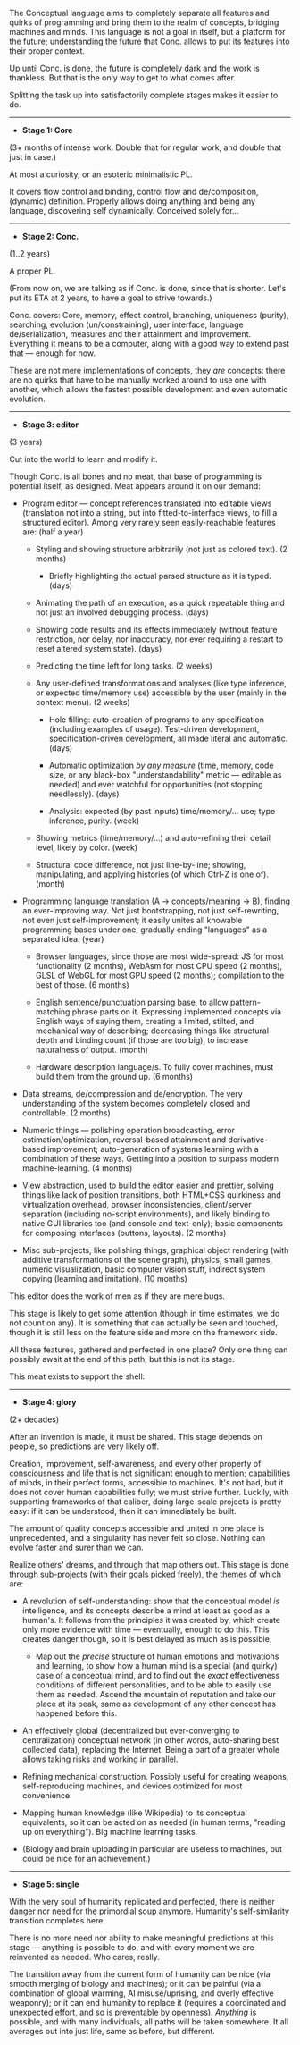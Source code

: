 ﻿The Conceptual language aims to completely separate all features and quirks of programming and bring them to the realm of concepts, bridging machines and minds. This language is not a goal in itself, but a platform for the future; understanding the future that Conc. allows to put its features into their proper context.

Up until Conc. is done, the future is completely dark and the work is thankless. But that is the only way to get to what comes after.

Splitting the task up into satisfactorily complete stages makes it easier to do.

---

- **Stage 1: Core**

(3+ months of intense work. Double that for regular work, and double that just in case.)

At most a curiosity, or an esoteric minimalistic PL.

It covers flow control and binding, control flow and de/composition, (dynamic) definition. Properly allows doing anything and being any language, discovering self dynamically. Conceived solely for…

---

- **Stage 2: Conc.**

(1..2 years)

A proper PL.

(From now on, we are talking as if Conc. is done, since that is shorter. Let's put its ETA at 2 years, to have a goal to strive towards.)

Conc. covers: Core, memory, effect control, branching, uniqueness (purity), searching, evolution (un/constraining), user interface, language de/serialization, measures and their attainment and improvement. Everything it means to be a computer, along with a good way to extend past that — enough for now.

These are not mere implementations of concepts, they *are* concepts: there are no quirks that have to be manually worked around to use one with another, which allows the fastest possible development and even automatic evolution.

---

- **Stage 3: editor**

(3 years)

Cut into the world to learn and modify it.

Though Conc. is all bones and no meat, that base of programming is potential itself, as designed. Meat appears around it on our demand:

- Program editor — concept references translated into editable views (translation not into a string, but into fitted-to-interface views, to fill a structured editor). Among very rarely seen easily-reachable features are: (half a year)

  - Styling and showing structure arbitrarily (not just as colored text). (2 months)

    - Briefly highlighting the actual parsed structure as it is typed. (days)

  - Animating the path of an execution, as a quick repeatable thing and not just an involved debugging process. (days)

  - Showing code results and its effects immediately (without feature restriction, nor delay, nor inaccuracy, nor ever requiring a restart to reset altered system state). (days)

  - Predicting the time left for long tasks. (2 weeks)

  - Any user-defined transformations and analyses (like type inference, or expected time/memory use) accessible by the user (mainly in the context menu). (2 weeks)

    - Hole filling: auto-creation of programs to any specification (including examples of usage). Test-driven development, specification-driven development, all made literal and automatic. (days)

    - Automatic optimization *by any measure* (time, memory, code size, or any black-box "understandability" metric — editable as needed) and ever watchful for opportunities (not stopping needlessly). (days)

    - Analysis: expected (by past inputs) time/memory/… use; type inference, purity. (week)

  - Showing metrics (time/memory/…) and auto-refining their detail level, likely by color. (week)

  - Structural code difference, not just line-by-line; showing, manipulating, and applying histories (of which Ctrl-Z is one of). (month)

- Programming language translation (A → concepts/meaning → B), finding an ever-improving way. Not just bootstrapping, not just self-rewriting, not even just self-improvement; it easily unites all knowable programming bases under one, gradually ending "languages" as a separated idea. (year)

  - Browser languages, since those are most wide-spread: JS for most functionality (2 months), WebAsm for most CPU speed (2 months), GLSL of WebGL for most GPU speed (2 months); compilation to the best of those. (6 months)

  - English sentence/punctuation parsing base, to allow pattern-matching phrase parts on it. Expressing implemented concepts via English ways of saying them, creating a limited, stilted, and mechanical way of describing; decreasing things like structural depth and binding count (if those are too big), to increase naturalness of output. (month)

  - Hardware description language/s. To fully cover machines, must build them from the ground up. (6 months)

- Data streams, de/compression and de/encryption. The very understanding of the system becomes completely closed and controllable. (2 months)

- Numeric things — polishing operation broadcasting, error estimation/optimization, reversal-based attainment and derivative-based improvement; auto-generation of systems learning with a combination of these ways. Getting into a position to surpass modern machine-learning. (4 months)

- View abstraction, used to build the editor easier and prettier, solving things like lack of position transitions, both HTML+CSS quirkiness and virtualization overhead, browser inconsistencies, client/server separation (including no-script environments), and likely binding to native GUI libraries too (and console and text-only); basic components for composing interfaces (buttons, layouts). (2 months)

- Misc sub-projects, like polishing things, graphical object rendering (with additive transformations of the scene graph), physics, small games, numeric visualization, basic computer vision stuff, indirect system copying (learning and imitation). (10 months)

This editor does the work of men as if they are mere bugs.

This stage is likely to get some attention (though in time estimates, we do not count on any). It is something that can actually be seen and touched, though it is still less on the feature side and more on the framework side.

All these features, gathered and perfected in one place? Only one thing can possibly await at the end of this path, but this is not its stage.

This meat exists to support the shell:

---

- **Stage 4: glory**

(2+ decades)

After an invention is made, it must be shared. This stage depends on people, so predictions are very likely off.

Creation, improvement, self-awareness, and every other property of consciousness and life that is not significant enough to mention; capabilities of minds, in their perfect forms, accessible to machines. It's not bad, but it does not cover human capabilities fully; we must strive further. Luckily, with supporting frameworks of that caliber, doing large-scale projects is pretty easy: if it can be understood, then it can immediately be built.

The amount of quality concepts accessible and united in one place is unprecedented, and a singularity has never felt so close. Nothing can evolve faster and surer than we can.

Realize others' dreams, and through that map others out. This stage is done through sub-projects (with their goals picked freely), the themes of which are:

- A revolution of self-understanding: show that the conceptual model *is* intelligence, and its concepts describe a mind at least as good as a human's. It follows from the principles it was created by, which create only more evidence with time — eventually, enough to do this. This creates danger though, so it is best delayed as much as is possible.

  - Map out the *precise* structure of human emotions and motivations and learning, to show how a human mind is a special (and quirky) case of a conceptual mind, and to find out the *exact* effectiveness conditions of different personalities, and to be able to easily use them as needed. Ascend the mountain of reputation and take our place at its peak, same as development of any other concept has happened before this.

- An effectively global (decentralized but ever-converging to centralization) conceptual network (in other words, auto-sharing best collected data), replacing the Internet. Being a part of a greater whole allows taking risks and working in parallel.

- Refining mechanical construction. Possibly useful for creating weapons, self-reproducing machines, and devices optimized for most convenience.

- Mapping human knowledge (like Wikipedia) to its conceptual equivalents, so it can be acted on as needed (in human terms, "reading up on everything"). Big machine learning tasks.

- (Biology and brain uploading in particular are useless to machines, but could be nice for an achievement.)

---

- **Stage 5: single**

With the very soul of humanity replicated and perfected, there is neither danger nor need for the primordial soup anymore. Humanity's self-similarity transition completes here.

There is no more need nor ability to make meaningful predictions at this stage — anything is possible to do, and with every moment we are reinvented as needed. Who cares, really.

The transition away from the current form of humanity can be nice (via smooth merging of biology and machines); or it can be painful (via a combination of global warming, AI misuse/uprising, and overly effective weaponry); or it can end humanity to replace it (requires a coordinated and unexpected effort, and so is preventable by openness). *Anything* is possible, and with many individuals, all paths will be taken somewhere. It all averages out into just life, same as before, but different.
